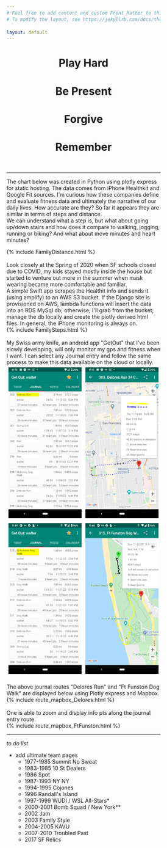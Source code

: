```yaml
---
# Feel free to add content and custom Front Matter to this file.
# To modify the layout, see https://jekyllrb.com/docs/themes/#overriding-theme-defaults

layout: default
---
```

<style>
* {
  box-sizing: border-box;
}

.row_wvs {
  display: flex;
}

/* Create two equal columns that sits next to each other */
.column_wvs {
  flex: 50%;
  padding: 5px;
}
</style>

<h1 style="text-align:center">Play Hard</h1>
<h1 style="text-align:center">Be Present</h1>
<h1 style="text-align:center">Forgive</h1>
<h1 style="text-align:center">Remember</h1>
<br>

---

The chart below was created in Python using plotly express for static hosting. The data comes from iPhone Healthkit and Google Fit sources. I'm curious how these companies define and evaluate fitness data and ultimately the narrative of our daily lives. How accurate are they? So far it appears they are similar in terms of steps and distance.
<br>
We can understand what a step is, but what about going up/down stairs and how does it compare to walking, jogging, running or biking? And what about move minutes and heart minutes?
<div>{% include FamilyDistance.html %}</div>
<br>
Look closely at the Spring of 2020 when SF schools closed due to COVID, my kids stayed mostly inside the house but started to venture out more in the summer when mask wearing became more comfortable and familiar.
<br>
A simple Swift app scrapes the Healthit info and sends it (using amplify) to an AWS S3 bucket. If the Django site is provisioned on AWS, lambda functions will insert the data into an RDS MySql db; otherwise, I'll grab from the bucket, manage the db locally and create the plotly derived html files. In general, the iPhone monitoring is always on.
<div>{% include FamilySteps.html %}</div>
<br>
My Swiss army knife, an android app "GetOut" that I've been slowly developing, will only monitor my gps and fitness when I want. I can select any Journal entry and follow the same process to make this data available on the cloud or locally.
<div class="row_wvs">
<div class="column_wvs"><img src="/assets/images/GetOut_Journal_list1_300x617.png" alt="Journal list"></div>
<div class="column_wvs"><img src="/assets/images/GetOut_Journal_rte1_300x617.png" alt="Journal route"></div>
</div>

<div class="row_wvs">
<div class="column_wvs"><img src="/assets/images/GetOut_Journal_list1_FtFunston_300x617.png" alt="Journal list"></div>
<div class="column_wvs"><img src="/assets/images/GetOut_Journal_rte_FtFunston_300x617.png" alt="Journal route"></div>
</div>
<br>
The above journal routes "Delores Run" and "Ft Funston Dog Walk" are displayed below using Plotly express and Mapbox.
<div>{% include route_mapbox_Delores.html %}</div>
<br>
One is able to zoom and display info pts along the journal entry route.
<div>{% include route_mapbox_FtFunston.html %}</div>

---

*to do list*

* add ultimate team pages
  * 1977-1985 	Summit No Sweat
  * 1983-1985 	10 St Dealers
  * 1986 	Spot
  * 1987-1993 	NY NY
  * 1994-1995 	Cojones
  * 1996 	Randall's Island
  * 1997-1999 	WUDI / WSL All-Stars*
  * 2000-2001 	Bomb Squad / New York**
  * 2002 	Jam
  * 2003 	Family Style
  * 2004-2005 	KAVU
  * 2007-2010 	Troubled Past
  * 2017 	SF Relics 

